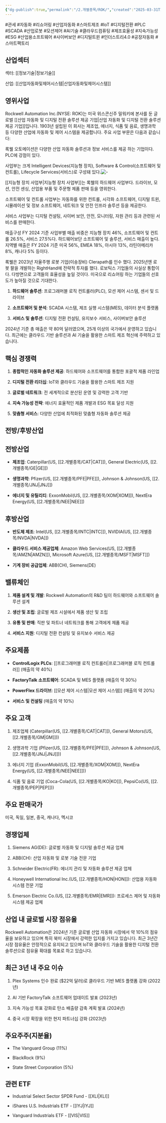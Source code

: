 ```yaml
---
{"dg-publish":true,"permalink":"/2.개별종목/ROK/","created":"2025-03-31T17:21:30.195+09:00","updated":"2025-06-03T20:06:01.012+09:00"}
---
```


#관세 #자동화 #리쇼어링 #산업자동화 #스마트제조 #IoT #디지털전환 #PLC #SCADA #산업로봇 #모션제어 #AI기술 #클라우드컴퓨팅 #제조효율성 #지속가능성 #ESG #산업용소프트웨어 #사이버보안 #디지털트윈 #인더스트리4.0 #공장자동화 #스마트팩토리

## 산업섹터

섹터: [[정보기술\|정보기술]]

산업: [[산업자동화및제어시스템\|산업자동화및제어시스템]]

## 영위사업

Rockwell Automation Inc.(NYSE: ROK)는 미국 위스콘신주 밀워키에 본사를 둔 글로벌 [[산업 자동화 및 디지털 전환 솔루션 제공 기업\|산업 자동화 및 디지털 전환 솔루션 제공 기업]]입니다. 1903년 설립된 이 회사는 제조업, 에너지, 식품 및 음료, 생명과학 등 다양한 산업에 자동화 및 제어 시스템을 제공합니다. 주요 사업 부문은 다음과 같습니다:

록웰 오토메이션은 다양한 산업 자동화 솔루션과 정보 서비스를 제공 하는 기업이다. PLC에 강점이 있다. 

사업부는 크게 Intelligent Devices(지능형 장치), Software & Control(소프트웨어 및 컨트롤), Lifecycle Services(서비스)로 구성돼 있다.![-](/img/user/attachments/Pasted%20image%2020250331172254.png)

[[지능형 장치 사업부\|지능형 장치 사업부]]는 록웰의 하드웨어 사업부다. 드라이브, 모션, 안전 센싱, 산업용 부품 및 주문형 제품 판매 등을 영위한다. 

소프트웨어 및 컨트롤 사업부는 자동화를 위한 컨트롤, 시각화 소프트웨어, 디지털 트윈, 시뮬레이션 및 정보 소프트웨어, 네트워크 및 안전 인프라 솔루션 등을 제공한다. 

서비스 사업부는 디지털 컨설팅, 사이버 보안, 안전, 모니터링, 자원 관리 등과 관련된 서비스를 판매한다.

매출구성
FY 2024 기준 사업부별 매출 비중은 지능형 장치 46%, 소프트웨어 및 컨트롤 26.5%, 서비스 27.5%다. 하드웨어보단 소프트웨어 및 솔루션, 서비스 매출이 높다. 지역별 매출은 FY 2024 기준 미국 56%, EMEA 18%, 아시아 13%, 라틴아메리카 8%, 캐나다 5% 등이다.


록웰은 2023년 자율주행 로봇 기업(이송장비) Clerapath를 인수
했다. 2025년엔 로봇 팔을 개발하는 RightHand에 전략적 투자를 했다. 로보틱스 기업들의 사실상 통합이다. 다방면으로 고객들의 효율성을 높일 것이다. 미국으로 리쇼어링 하는 기업들의 선호도가 높아질 것으로 기대한다.



1. **하드웨어 솔루션**: 프로그래머블 로직 컨트롤러(PLC), 모션 제어 시스템, 센서 및 드라이브
    
2. **소프트웨어 및 분석**: SCADA 시스템, 제조 실행 시스템(MES), 데이터 분석 플랫폼
    
3. **서비스 및 솔루션**: 디지털 전환 컨설팅, 유지보수 서비스, 사이버보안 솔루션
    

2024년 기준 총 매출은 약 80억 달러였으며, 25개 이상의 국가에서 운영하고 있습니다. 최근에는 클라우드 기반 솔루션과 AI 기술을 활용한 스마트 제조 혁신에 주력하고 있습니다.

## 핵심 경쟁력

1. **종합적인 자동화 솔루션 제공**: 하드웨어와 소프트웨어를 통합한 포괄적 제품 라인업
    
2. **디지털 전환 리더십**: IoT와 클라우드 기술을 활용한 스마트 제조 지원
    
3. **글로벌 네트워크**: 전 세계적으로 분산된 운영 및 강력한 고객 기반
    
4. **지속 가능성 전략**: 에너지 효율적인 제품 개발과 ESG 목표 달성 지원
    
5. **맞춤형 서비스**: 다양한 산업에 최적화된 맞춤형 자동화 솔루션 제공
    

## 전방/후방산업

## 전방산업

- **제조업**: Caterpillar(US, [[2.개별종목/CAT\|CAT]]), General Electric(US, [[2.개별종목/GE\|GE]])
    
- **생명과학**: Pfizer(US, [[2.개별종목/PFE\|PFE]]), Johnson & Johnson(US, [[2.개별종목/JNJ\|JNJ]])
    
- **에너지 및 유틸리티**: ExxonMobil(US, [[2.개별종목/XOM\|XOM]]), NextEra Energy(US, [[2.개별종목/NEE\|NEE]])
    

## 후방산업

- **반도체 제조**: Intel(US, [[2.개별종목/INTC\|INTC]]), NVIDIA(US, [[2.개별종목/NVDA\|NVDA]])
    
- **클라우드 서비스 제공업체**: Amazon Web Services(US, [[2.개별종목/AMZN\|AMZN]]), Microsoft Azure(US, [[2.개별종목/MSFT\|MSFT]])
    
- **기계 장비 공급업체**: ABB(CH), Siemens(DE)
    

## 밸류체인

1. **제품 설계 및 개발**: Rockwell Automation의 R&D 팀이 하드웨어와 소프트웨어 솔루션 설계
    
2. **생산 및 조립**: 글로벌 제조 시설에서 제품 생산 및 조립
    
3. **유통 및 판매**: 직판 및 파트너 네트워크를 통해 고객에게 제품 제공
    
4. **서비스 지원**: 디지털 전환 컨설팅 및 유지보수 서비스 제공
    

## 주요제품

- **ControlLogix PLCs**: [[프로그래머블 로직 컨트롤러\|프로그래머블 로직 컨트롤러]] (매출의 약 40%)
    
- **FactoryTalk 소프트웨어**: SCADA 및 MES 플랫폼 (매출의 약 30%)
    
- **PowerFlex 드라이브**: [[모션 제어 시스템\|모션 제어 시스템]] (매출의 약 20%)
    
- **서비스 및 컨설팅** (매출의 약 10%)
    

## 주요 고객

1. 제조업체 (Caterpillar(US, [[2.개별종목/CAT\|CAT]]), General Motors(US, [[2.개별종목/GM\|GM]]))
    
2. 생명과학 기업 (Pfizer(US, [[2.개별종목/PFE\|PFE]]), Johnson & Johnson(US, [[2.개별종목/JNJ\|JNJ]]))
    
3. 에너지 기업 (ExxonMobil(US, [[2.개별종목/XOM\|XOM]]), NextEra Energy(US, [[2.개별종목/NEE\|NEE]]))
    
4. 식품 및 음료 기업 (Coca-Cola(US, [[2.개별종목/KO\|KO]]), PepsiCo(US, [[2.개별종목/PEP\|PEP]]))
    

## 주요 판매국가

미국, 독일, 일본, 중국, 캐나다, 멕시코

## 경쟁업체

1. Siemens AG(DE): 글로벌 자동화 및 디지털 솔루션 제공 업체
    
2. ABB(CH): 산업 자동화 및 로봇 기술 전문 기업
    
3. Schneider Electric(FR): 에너지 관리 및 자동화 솔루션 제공 업체
    
4. Honeywell International Inc.(US, [[2.개별종목/HON\|HON]]): 산업용 자동화 시스템 전문 기업
    
5. Emerson Electric Co.(US, [[2.개별종목/EMR\|EMR]]): 프로세스 제어 및 자동화 시스템 제공 업체
    

## 산업 내 글로벌 시장 점유율

Rockwell Automation은 2024년 기준 글로벌 산업 자동화 시장에서 약 10%의 점유율을 보유하고 있으며 특히 북미 시장에서 강력한 입지를 가지고 있습니다. 최근 3년간 시장 점유율은 안정적으로 유지되고 있으며 IoT와 클라우드 기술을 활용한 디지털 전환 솔루션으로 점유율 확대를 목표로 하고 있습니다.

## 최근 3년 내 주요 이슈

1. Plex Systems 인수 완료 ($22억 달러)로 클라우드 기반 MES 플랫폼 강화 (2022년)
    
2. AI 기반 FactoryTalk 소프트웨어 업데이트 발표 (2023년)
    
3. 지속 가능성 목표 강화로 탄소 배출량 감축 계획 발표 (2024년)
    
4. 중국 시장 확장을 위한 현지 파트너십 강화 (2023년)
    

## 주요주주(지분율)

- The Vanguard Group (11%)
    
- BlackRock (9%)
    
- State Street Corporation (5%)
    

## 관련 ETF

- Industrial Select Sector SPDR Fund - [[XLI\|XLI]]
    
- iShares U.S. Industrials ETF - [[IYJ\|IYJ]]
    
- Vanguard Industrials ETF - [[VIS\|VIS]]
